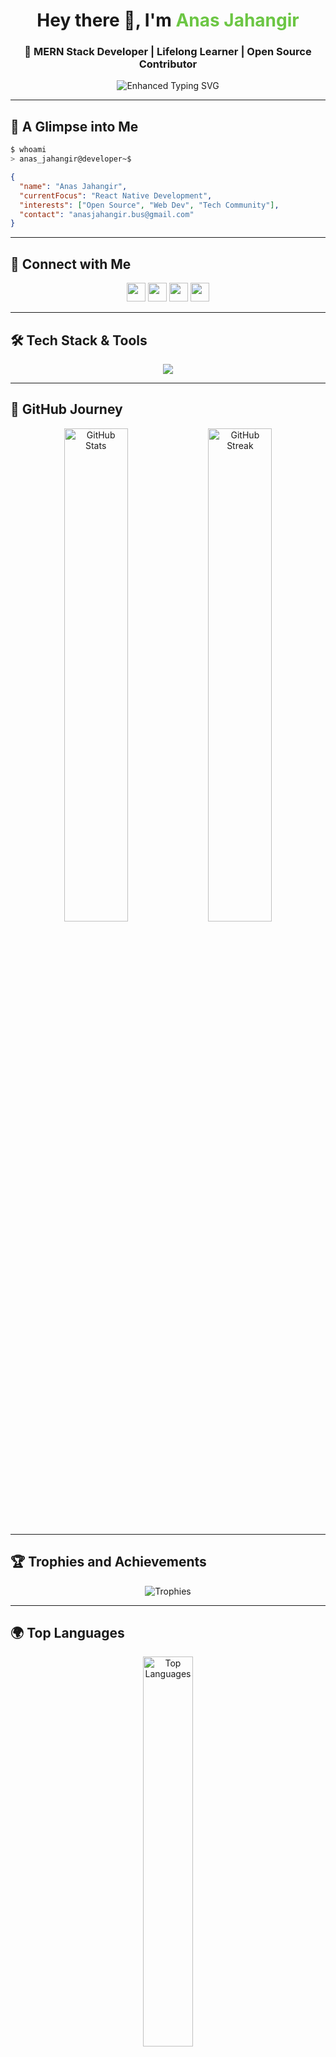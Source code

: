 
<h1 align="center">Hey there 👋, I'm <span style="color: #6CC644;">Anas Jahangir</span></h1>
<h3 align="center">🚀 MERN Stack Developer | Lifelong Learner | Open Source Contributor</h3>

<p align="center">
  <img src="https://readme-typing-svg.herokuapp.com?font=Fira+Code&weight=600&size=22&duration=2000&pause=800&color=4CAF50&center=true&vCenter=true&width=600&lines=MERN+Stack+Developer+%7C+Open+Source+Enthusiast;Problem+Solver+%7C+Tech+Explorer+🚀;Building+Future+with+Code+%7C+Never+Stop+Learning+💡;Innovation+%2B+Persistence+=+Success" alt="Enhanced Typing SVG">
</p>

---

## 🎨 **A Glimpse into Me**
```bash
$ whoami
> anas_jahangir@developer~$
```
```json
{
  "name": "Anas Jahangir",
  "currentFocus": "React Native Development",
  "interests": ["Open Source", "Web Dev", "Tech Community"],
  "contact": "anasjahangir.bus@gmail.com"
}
```

---

## 🔗 **Connect with Me**
<div align="center">
  <a href="https://twitter.com/anasjahangir0" target="_blank"><img src="https://img.shields.io/badge/Twitter-1DA1F2?style=for-the-badge&logo=twitter&logoColor=white" height="30"/></a>
  <a href="https://linkedin.com/in/anasjahangir" target="_blank"><img src="https://img.shields.io/badge/LinkedIn-0A66C2?style=for-the-badge&logo=linkedin&logoColor=white" height="30"/></a>
  <a href="https://fb.com/anasjahangir0" target="_blank"><img src="https://img.shields.io/badge/Facebook-1877F2?style=for-the-badge&logo=facebook&logoColor=white" height="30"/></a>
  <a href="https://instagram.com/anasjahangir0" target="_blank"><img src="https://img.shields.io/badge/Instagram-E4405F?style=for-the-badge&logo=instagram&logoColor=white" height="30"/></a>
</div>

---

## 🛠️ **Tech Stack & Tools**
<p align="center">
  <img src="https://skillicons.dev/icons?i=react,nodejs,mongodb,express,js,ts,bootstrap,tailwind,git,docker,aws&theme=dark" />
</p>

---

## 🚀 **GitHub Journey**
<p align="center">
  <img src="https://github-readme-stats.vercel.app/api?username=anasjahangir&show_icons=true&theme=github_dark&rank_icon=percentile" width="45%" alt="GitHub Stats" />
  <img src="https://github-readme-streak-stats.herokuapp.com?user=anasjahangir&theme=github-dark-blue" width="45%" alt="GitHub Streak" />
</p>

---

## 🏆 **Trophies and Achievements**
<p align="center">
  <img src="https://github-profile-trophy.vercel.app/?username=anasjahangir&theme=darkhub&column=7" alt="Trophies">
</p>

---

## 🌍 **Top Languages**
<p align="center">
  <img src="https://github-readme-stats.vercel.app/api/top-langs/?username=anasjahangir&layout=compact&theme=dark" width="40%" alt="Top Languages">
</p>

---

## 🔄 **Random Developer Quote**
<p align="center">
  <img src="https://quotes-github-readme.vercel.app/api?type=horizontal&theme=dark" alt="Random Dev Quote">
</p>

---

## 🎉 **Fun Fact**
```bash
$ fortune | cowsay
 _______________________________
< Sometimes debugging is more fun! >
 -------------------------------
        \   ^__^
         \  (oo)\_______
            (__)\       )\/                ||----w |
                ||     ||
```

---

<div align="center">
  <h3>Thanks for visiting! 😎</h3>
  <img src="https://media.giphy.com/media/3oKIPf3C7HqqYBVcCk/giphy.gif" width="100px"/>
</div>
